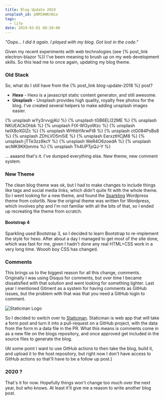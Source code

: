 ```yaml
---
title: Blog Update 2019
unsplash_id: pNR58WKnNio
tags:
  - life
date: 2019-03-01 08:20:00
---
```


<p class="lead"><i>"Oops... I did it again. I played with my blog. Got lost in the code."</i></p>

Given my recent experiments with web technologies (see {% post_link electron-blazor %}) I've been meaning to brush up on my web development skills. So this lead me to once again, updating my blog theme.

### Old Stack

So, what do I still have from the {% post_link blog-update-2018 %} post?

- **Hexo** - Hexo is a javascript static content generator, and still awesome.
- **Unsplash** - Unsplash provides high quality, royalty free photos for the blog. I've created several helpers to make adding unsplash images easier.

<section class="gallery">
{% unsplash wYy3rvvgjAU %}
{% unsplash tGB6ELI22ME %}
{% unsplash NKUEACkOhbk %}
{% unsplash FtX-WGyoWzc %}
{% unsplash lwIX8oXGlZc %}
{% unsplash WHhbYArwFt8 %}
{% unsplash ctG084PsBs8 %}
{% unsplash ZDhLVO5m5iE %}
{% unsplash EerxztHCjM8 %}
{% unsplash jTTe3zz8kcY %}
{% unsplash WeR4O6zoedA %}
{% unsplash wcMK9KKbmms %}
{% unsplash Th4UPTpQJ-Y %}
</section>

... aaaand that's it. I've dumped everything else. New theme, new comment system.

### New Theme

The clean blog theme was ok, but I had to make changes to include things like tags and social media links, which didn't quite fit with the whole theme. So I went looking for a new theme, and found the [Sparkling](https://colorlib.com/wp/themes/sparkling/) Wordpress theme from colorlib. Now the original theme was written for Wordpress, which involves php and I'm not familiar with all the bits of that, so I ended up recreating the theme from scratch.

#### Bootstrap 4

Sparkling used Bootstrap 3, so I decided to learn Bootstrap to re-implement the style for hexo. After about a day I managed to get most of the site done, which was fast for me, given I hadn't done any real HTML+CSS work in a very long time. Woooh boy CSS has changed.

### Comments

This brings us to the biggest reason for all this change, comments. Originally I was using Disqus for comments, but over time I became dissatisfied with that solution and went looking for something lighter. Last year I mentioned Gitment as a system for having comments as GitHub issues, but the problem with that was that you need a GitHub login to comment.

![Staticman Logo](/assets/staticman.png)

So I decided to switch over to [Staticman](https://staticman.net/). Staticman is web app that will take a form post and turn it into a pull-request on a GitHub project, with the data from the form in a data file in the PR. What this means is comments come in as a new file on the blogs repository, and once approved get included in the source files to generate the blog.

(At some point I want to use GitHub actions to then take the blog, build it, and upload it to the host repository, but right now I don't have access to GitHub actions so that'll have to be a follow up post.)

### 2020 ?

That's it for now. Hopefully things won't change too much over the next year, but who knows. At least it'll give me a reason to write another blog post.
